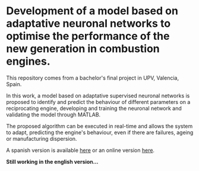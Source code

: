 # Development of a model based on adaptative neuronal networks to optimise the performance of the new generation in combustion engines.

This repository comes from a bachelor's final project in UPV, Valencia, Spain. 

In this work, a model based on adaptative supervised neuronal networks is proposed to identify and predict the behaviour of different parameters on a reciprocating engine, developing and training the neuronal network and validating the model through MATLAB.

The proposed algorithm can be executed in real-time and allows the system to adapt, predicting the engine's behaviour, even if there are failures, ageing or manufacturing dispersion.

A spanish version is available [here](https://github.com/Bochoxic/Machine-Learnig-Applied-Engine/blob/main/reports/Trabajo%20Final%20de%20Grado.pdf) or an online version [here](http://hdl.handle.net/10251/170890). 

**Still working in the english version...**
